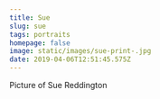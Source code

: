 ```yaml
---
title: Sue
slug: sue
tags: portraits
homepage: false
image: static/images/sue-print-.jpg
date: 2019-04-06T12:51:45.575Z
---
```

Picture of Sue Reddington
